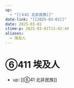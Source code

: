 ```yaml
---
up:
  - "[[⑥41 北非民族]]"
date-link: "[[2025-03-01]]"
date: 2025-03-01
ctime-p: 2025-03-01T13:42:44
aliases:
  - 埃及人
---
```


# ⑥411 埃及人

- up: [[⑥41 北非民族]]
